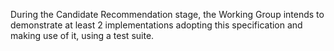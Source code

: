 During the Candidate Recommendation stage, the Working Group intends to demonstrate at least 2 implementations adopting this specification and making use of it, using a test suite.